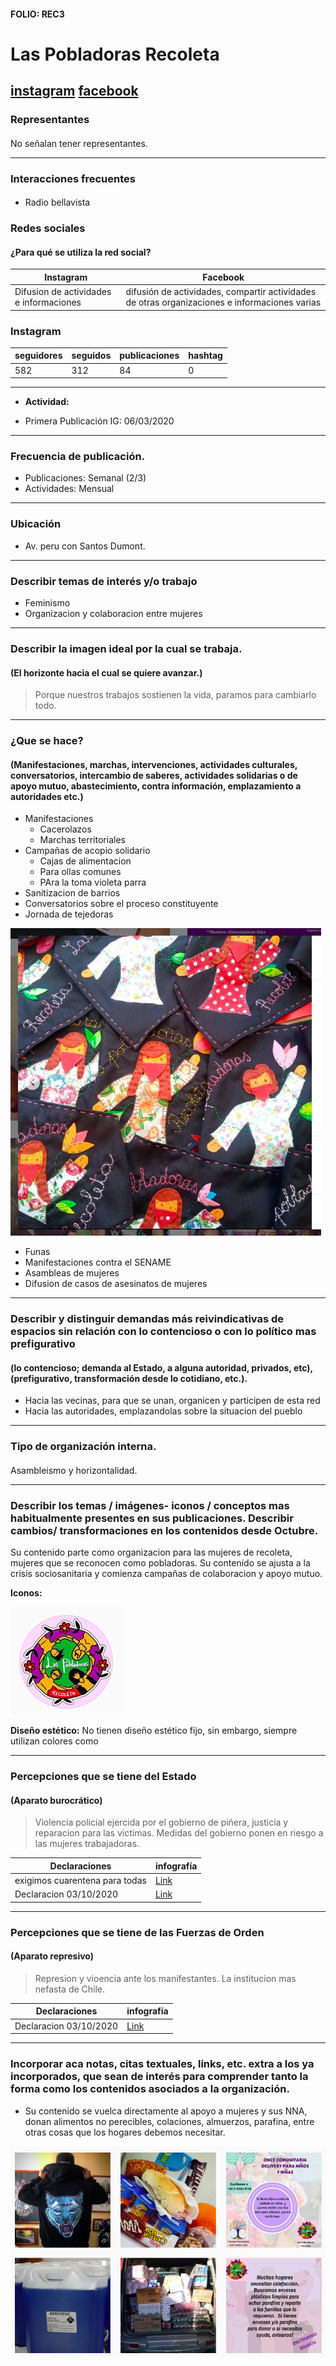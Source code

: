 #### FOLIO: REC3
# Las Pobladoras Recoleta

[instagram](https://www.instagram.com/laspobladorasrecoleta/)
[facebook](https://www.facebook.com/Las-Pobladoras-110114867086314)
---

### Representantes
#### 
No señalan tener representantes.


---
### Interacciones frecuentes
#### 
* Radio bellavista

### Redes sociales
#### ¿Para qué se utiliza la red social?
| Instagram | Facebook | 
|---|---|
|Difusion de actividades e informaciones|difusión de actividades, compartir actividades de otras organizaciones e informaciones varias|

### **Instagram**
| seguidores | seguidos | publicaciones | hashtag 
|---|---|---|---|
|582|312|84| 0

---

* **Actividad:**   

* Primera Publicación IG: 06/03/2020

---
### Frecuencia de publicación.

* Publicaciones: Semanal (2/3)
* Actividades: Mensual

---
### Ubicación
* Av. peru con Santos Dumont.

---
### Describir temas de interés y/o trabajo
* Feminismo
* Organizacion y colaboracion entre mujeres

---
### Describir la imagen ideal por la cual se trabaja.
#### (El horizonte hacia el cual se quiere avanzar.)
> Porque nuestros trabajos sostienen la vida, paramos para cambiarlo todo. 

---
### ¿Que se hace?
#### (Manifestaciones, marchas, intervenciones, actividades culturales, conversatorios, intercambio de saberes, actividades solidarias o de apoyo mutuo, abastecimiento, contra información, emplazamiento a autoridades etc.)
* Manifestaciones
    * Cacerolazos
    * Marchas territoriales
* Campañas de acopio solidario
    * Cajas de alimentacion
    * Para ollas comunes
    * PAra la toma violeta parra
* Sanitizacion de barrios
* Conversatorios sobre el proceso constituyente
* Jornada de tejedoras

![imagen](imagen2rec3.png)

* Funas
* Manifestaciones contra el SENAME
* Asambleas de mujeres
* Difusion de casos de asesinatos de mujeres

---
### Describir y distinguir demandas más reivindicativas de espacios sin relación con lo contencioso o con lo político mas prefigurativo
#### (lo contencioso; demanda al Estado, a alguna autoridad, privados, etc), (prefigurativo, transformación desde lo cotidiano, etc.).
* Hacia las vecinas, para que se unan, organicen y participen de esta red
* Hacia las autoridades, emplazandolas sobre la situacion del pueblo

---
### Tipo de organización interna.
#### 
Asambleismo y horizontalidad.

---
### Describir los temas / imágenes- iconos / conceptos mas habitualmente presentes en sus publicaciones. Describir cambios/ transformaciones en los contenidos desde Octubre.
Su contenido parte como organizacion para las mujeres de recoleta, mujeres que se reconocen como pobladoras. Su contenido se ajusta a la crisis sociosanitaria y comienza campañas de colaboracion y apoyo mutuo.

**Iconos:**

![imagen](imagen1rec3.png)

**Diseño estético:**
No tienen diseño estético fijo, sin embargo, siempre utilizan colores como

---
### Percepciones que se tiene del Estado
#### (Aparato burocrático)
> Violencia policial ejercida por el gobierno de piñera, justicia y reparacion para las victimas. Medidas del gobierno ponen en riesgo a las mujeres trabajadoras. 

| Declaraciones | infografía | 
|---|---|
|exigimos cuarentena para todas | [Link](https://www.instagram.com/p/B-DLTOeJx35/) |
|Declaracion 03/10/2020 | [Link](https://www.instagram.com/p/CF5XzSfpuUw/) |

---
### Percepciones que se tiene de las Fuerzas de Orden
#### (Aparato represivo)
> Represion y vioencia ante los manifestantes. La institucion mas nefasta de Chile.

| Declaraciones | infografía | 
|---|---|
|Declaracion 03/10/2020 | [Link](https://www.instagram.com/p/CF5XzSfpuUw/) |


---
### Incorporar aca notas, citas textuales, links, etc. extra a los ya incorporados, que sean de interés para comprender tanto la forma como los contenidos asociados a la organización.
* Su contenido se vuelca directamente al apoyo a mujeres y sus NNA, donan alimentos no perecibles, colaciones, almuerzos, parafina, entre otras cosas que los hogares debemos necesitar.

![imagen](imagen3rec3.png)